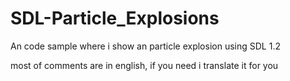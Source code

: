# SDL-Particle_Explosions
 An  code sample where i show an particle explosion using SDL 1.2

most of comments are in english, if you need i translate it for you

